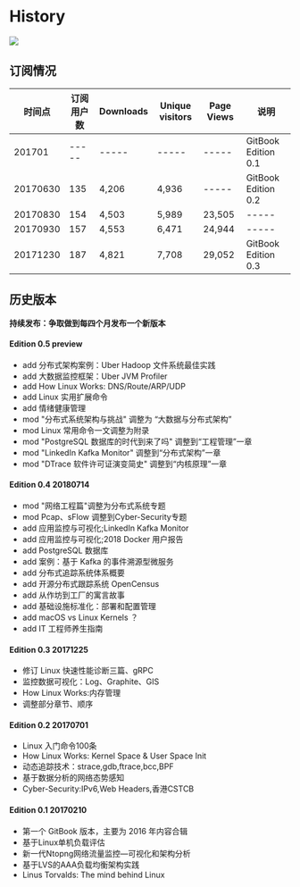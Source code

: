 # History

![](http://riboseyim-qiniu.riboseyim.com/banner-LPM-201803.png)

## 订阅情况
|时间点|订阅用户数|Downloads|Unique visitors|Page Views|说明|
|-----|-----|-----|-----|-----|-----|
|201701|-----|-----|-----|-----|GitBook Edition 0.1|
|20170630|135|4,206|4,936|-----|GitBook Edition 0.2|
|20170830|154|4,503|5,989|23,505|-----|
|20170930|157|4,553|6,471|24,944|-----|
|20171230|187|4,821|7,708|29,052|GitBook Edition 0.3|

## 历史版本

**持续发布：争取做到每四个月发布一个新版本**

#### Edition 0.5 preview
- add 分布式架构案例：Uber Hadoop 文件系统最佳实践
- add 大数据监控框架：Uber JVM Profiler
- add How Linux Works: DNS/Route/ARP/UDP
- add Linux 实用扩展命令
- add 情绪健康管理
- mod "分布式系统架构与挑战" 调整为 “大数据与分布式架构”
- mod Linux 常用命令一文调整为附录
- mod "PostgreSQL 数据库的时代到来了吗" 调整到“工程管理”一章
- mod "LinkedIn Kafka Monitor" 调整到“分布式架构”一章
- mod "DTrace 软件许可证演变简史" 调整到“内核原理”一章

#### Edition 0.4 20180714
- mod "网络工程篇"调整为分布式系统专题
- mod Pcap、sFlow 调整到Cyber-Security专题
- add 应用监控与可视化;LinkedIn Kafka Monitor
- add 应用监控与可视化;2018 Docker 用户报告
- add PostgreSQL 数据库
- add 案例：基于 Kafka 的事件溯源型微服务
- add 分布式追踪系统体系概要
- add 开源分布式跟踪系统 OpenCensus
- add 从作坊到工厂的寓言故事
- add 基础设施标准化：部署和配置管理
- add macOS vs Linux Kernels ？
- add IT 工程师养生指南

#### Edition 0.3  20171225
- 修订 Linux 快速性能诊断三篇、gRPC
- 监控数据可视化：Log、Graphite、GIS
- How Linux Works:内存管理
- 调整部分章节、顺序

#### Edition 0.2  20170701
- Linux 入门命令100条
- How Linux Works: Kernel Space & User Space Init
- 动态追踪技术：strace,gdb,ftrace,bcc,BPF
- 基于数据分析的网络态势感知
- Cyber-Security:IPv6,Web Headers,香港CSTCB

#### Edition 0.1  20170210
- 第一个 GitBook 版本，主要为 2016 年内容合辑
- 基于Linux单机负载评估
- 新一代Ntopng网络流量监控—可视化和架构分析
- 基于LVS的AAA负载均衡架构实践
- Linus Torvalds: The mind behind Linux
